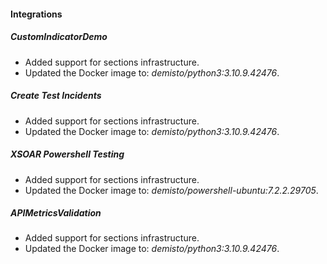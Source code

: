 
#### Integrations
##### CustomIndicatorDemo
- Added support for sections infrastructure.
- Updated the Docker image to: *demisto/python3:3.10.9.42476*.
##### Create Test Incidents
- Added support for sections infrastructure.
- Updated the Docker image to: *demisto/python3:3.10.9.42476*.
##### XSOAR Powershell Testing
- Added support for sections infrastructure.
- Updated the Docker image to: *demisto/powershell-ubuntu:7.2.2.29705*.
##### APIMetricsValidation
- Added support for sections infrastructure.
- Updated the Docker image to: *demisto/python3:3.10.9.42476*.
